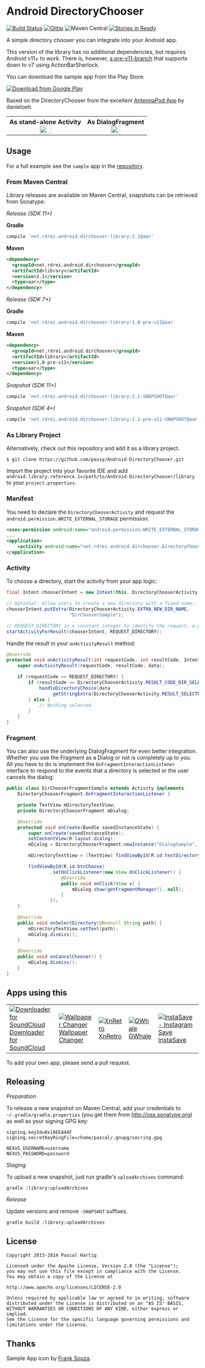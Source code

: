 # Android DirectoryChooser

[![Build Status](http://img.shields.io/travis/passy/Android-DirectoryChooser.svg?style=flat)](https://travis-ci.org/passy/Android-DirectoryChooser)
[![Gittip](http://img.shields.io/gittip/passy.svg?style=flat)](https://www.gittip.com/passy/)
![Maven Central](https://img.shields.io/maven-central/v/net.rdrei.android.dirchooser/library.svg)
[![Stories in Ready](https://badge.waffle.io/passy/android-directorychooser.svg?label=ready&title=Ready)](http://waffle.io/passy/android-directorychooser)

A simple directory chooser you can integrate into your Android app.

This version of the library has no additional dependencies, but requires Android
v11+ to work. There is, however, [a pre-v11-branch][3] that supports down to v7
using ActionBarSherlock.

You can download the sample app from the Play Store:

[![Download from Google Play](http://developer.android.com/images/brand/en_generic_rgb_wo_45.png)][4]

Based on the DirectoryChooser from the excellent
[AntennaPod App](https://github.com/danieloeh/AntennaPod) by danieloeh.

<table>
<tr>
<th>As stand-alone Activity<br><img src="media/phone_screenshot_list.png" width="40%"></th>
<th>As DialogFragment<br><img src="media/phone_screenshot_dialog.png" width="40%"></th>
</tr>
</table>

## Usage

For a full example see the `sample` app in the
[repository](https://github.com/passy/Android-DirectoryChooser/tree/master/sample).

### From Maven Central

Library releases are available on Maven Central, snapshots can be retrieved
from Sonatype:

*Release (SDK 11+)*

**Gradle**

```groovy
compile 'net.rdrei.android.dirchooser:library:2.1@aar'
```

**Maven**

```xml
<dependency>
  <groupId>net.rdrei.android.dirchooser</groupId>
  <artifactId>library</artifactId>
  <version>2.1</version>
  <type>aar</type>
</dependency>
```

*Release (SDK 7+)*

**Gradle**

```groovy
compile 'net.rdrei.android.dirchooser:library:1.0-pre-v11@aar'
```

**Maven**

```xml
<dependency>
  <groupId>net.rdrei.android.dirchooser</groupId>
  <artifactId>library</artifactId>
  <version>1.0-pre-v11</version>
  <type>aar</type>
</dependency>
```

*Snapshot (SDK 11+)*

```groovy
compile 'net.rdrei.android.dirchooser:library:2.1-SNAPSHOT@aar'
```

*Snapshot (SDK 4+)*

```groovy
compile 'net.rdrei.android.dirchooser:library:2.1-pre-v11-SNAPSHOT@aar'
```

### As Library Project

Alternatively, check out this repository and add it as a library project.

```console
$ git clone https://github.com/passy/Android-DirectoryChooser.git
```

Import the project into your favorite IDE and add
`android.library.reference.1=/path/to/Android-DirectoryChooser/library` to your
`project.properties`.

### Manifest

You need to declare the `DirectoryChooserActivity` and request the
`android.permission.WRITE_EXTERNAL_STORAGE` permission.

```xml
<uses-permission android:name="android.permission.WRITE_EXTERNAL_STORAGE" />
...
<application>
    <activity android:name="net.rdrei.android.dirchooser.DirectoryChooserActivity" />
</application>
```

### Activity

To choose a directory, start the activity from your app logic:

```java
final Intent chooserIntent = new Intent(this, DirectoryChooserActivity.class);

// Optional: Allow users to create a new directory with a fixed name.
chooserIntent.putExtra(DirectoryChooserActivity.EXTRA_NEW_DIR_NAME,
                       "DirChooserSample");

// REQUEST_DIRECTORY is a constant integer to identify the request, e.g. 0
startActivityForResult(chooserIntent, REQUEST_DIRECTORY);
```

Handle the result in your `onActivityResult` method:

```java
@Override
protected void onActivityResult(int requestCode, int resultCode, Intent data) {
    super.onActivityResult(requestCode, resultCode, data);

    if (requestCode == REQUEST_DIRECTORY) {
        if (resultCode == DirectoryChooserActivity.RESULT_CODE_DIR_SELECTED) {
            handleDirectoryChoice(data
                .getStringExtra(DirectoryChooserActivity.RESULT_SELECTED_DIR));
        } else {
            // Nothing selected
        }
    }
}
```

### Fragment

You can also use the underlying DialogFragment for even better integration.
Whether you use the Fragment as a Dialog or not is completely up to you. All you
have to do is implement the `OnFragmentInteractionListener` interface to respond
to the events that a directory is selected or the user cancels the dialog:

```java
public class DirChooserFragmentSample extends Activity implements
    DirectoryChooserFragment.OnFragmentInteractionListener {

    private TextView mDirectoryTextView;
    private DirectoryChooserFragment mDialog;

    @Override
    protected void onCreate(Bundle savedInstanceState) {
        super.onCreate(savedInstanceState);
        setContentView(R.layout.dialog);
        mDialog = DirectoryChooserFragment.newInstance("DialogSample", null);

        mDirectoryTextView = (TextView) findViewById(R.id.textDirectory);

        findViewById(R.id.btnChoose)
                .setOnClickListener(new View.OnClickListener() {
                    @Override
                    public void onClick(View v) {
                        mDialog.show(getFragmentManager(), null);
                    }
                });
    }

    @Override
    public void onSelectDirectory(@Nonnull String path) {
        mDirectoryTextView.setText(path);
        mDialog.dismiss();
    }

    @Override
    public void onCancelChooser() {
        mDialog.dismiss();
    }
}

```

## Apps using this

<table>
    <tr>
        <td>
            <a href="https://play.google.com/store/apps/details?id=net.rdrei.android.scdl2">
                <img src="https://raw.githubusercontent.com/passy/Android-DirectoryChooser/master/assets/logos/scdl.png"
                    title="Downloader for SoundCloud"
                    alt="Downloader for SoundCloud">
                <div>Downloader for SoundCloud</div>
            </a>
        </td>
        <td>
            <a href="https://play.google.com/store/apps/details?id=de.j4velin.wallpaperChanger">
                <img src="https://raw.githubusercontent.com/passy/Android-DirectoryChooser/master/assets/logos/wallpaperchanger.png"
                    title="Wallpaper Changer"
                    alt="Wallpaper Changer">
                <div>Wallpaper Changer</div>
            </a>
        </td>
        <td>
            <a href="https://play.google.com/store/apps/details?id=com.xnview.XnRetro">
                <img src="https://raw.githubusercontent.com/passy/Android-DirectoryChooser/master/assets/logos/xnretro.png"
                    title="XnRetro"
                    alt="XnRetro">
                <div>XnRetro</div>
            </a>
        </td>
        <td>
            <a href="https://play.google.com/store/apps/details?id=com.sleepcamel.gwhale">
                <img src="https://raw.githubusercontent.com/passy/Android-DirectoryChooser/master/assets/logos/gwhale.png"
                    title="GWhale"
                    alt="GWhale">
                <div>GWhale</div>
            </a>
        </td>
        <td>
            <a href="https://play.google.com/store/apps/details?id=bml.prods.instasave">
                <img src="https://raw.githubusercontent.com/passy/Android-DirectoryChooser/master/assets/logos/instasave.png"
                    title="InstaSave - Instagram Save"
                    alt="InstaSave - Instagram Save">
                <div>InstaSave</div>
            </a>
        </td>
    </tr>
</table>

To add your own app, please send a pull request.

## Releasing

*Preparation*

To release a new snapshot on Maven Central, add your credentials to
`~/.gradle/gradle.properties` (you get them from http://oss.sonatype.org) as
well as your signing GPG key:

```
signing.keyId=0x18EEA4AF
signing.secretKeyRingFile=/home/pascal/.gnupg/secring.gpg

NEXUS_USERNAME=username
NEXUS_PASSWORD=password
```

*Staging*

To upload a new snapshot, just run gradle's `uploadArchives` command:

```
gradle :library:uploadArchives
```

*Release*

Update versions and remove `-SNAPSHOT` suffixes.

```
gradle build :library:uploadArchives
```

## License

```text
Copyright 2013-2014 Pascal Hartig

Licensed under the Apache License, Version 2.0 (the "License");
you may not use this file except in compliance with the License.
You may obtain a copy of the License at

http://www.apache.org/licenses/LICENSE-2.0

Unless required by applicable law or agreed to in writing, software
distributed under the License is distributed on an "AS IS" BASIS,
WITHOUT WARRANTIES OR CONDITIONS OF ANY KIND, either express or implied.
See the License for the specific language governing permissions and
limitations under the License.
```

## Thanks

Sample App icon by [Frank Souza](http://franksouza183.deviantart.com/).

 [1]: https://raw.github.com/passy/Android-DirectoryChooser/master/media/phone_screenshot_list.png
 [2]: https://raw.github.com/passy/Android-DirectoryChooser/master/media/phone_screenshot_dialog.png
 [3]: https://github.com/passy/Android-DirectoryChooser/tree/pre-v11
 [4]: https://play.google.com/store/apps/details?id=net.rdrei.android.dirchooser.sample
